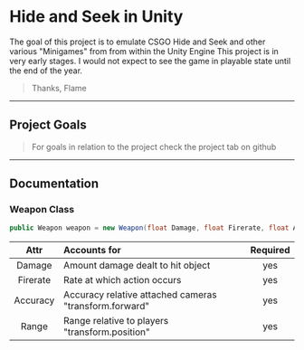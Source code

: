 # Hide and Seek in Unity
The goal of this project is to emulate CSGO Hide and Seek and other various "Minigames" from from within the Unity Engine
This project is in very early stages. I would not expect to see the game in playable state until the end of the year.
> Thanks, Flame
---
## Project Goals
> For goals in relation to the project check the project tab on github
---
## Documentation
### Weapon Class
```c#
public Weapon weapon = new Weapon(float Damage, float Firerate, float Accuracy, float range);
```
|  Attr   |   Accounts for  | Required |
|:-------:|:---------------------------------|:---:|
|Damage   | Amount damage dealt to hit object|yes|
|Firerate | Rate at which action occurs|yes|
|Accuracy| Accuracy relative attached cameras "transform.forward"|yes|
|Range| Range relative to players "transform.position"|yes|
